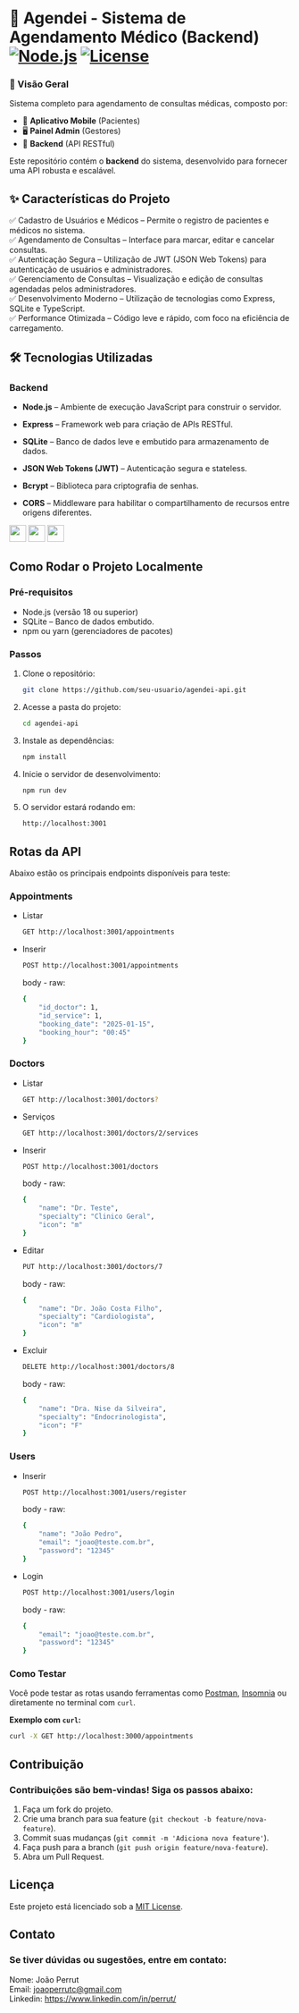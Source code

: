# 🏥 Agendei - Sistema de Agendamento Médico (Backend) [![Node.js](https://img.shields.io/badge/Node.js-18.x-green)](https://nodejs.org/) [![License](https://img.shields.io/badge/License-MIT-blue)](LICENSE)

### 🚀 Visão Geral

Sistema completo para agendamento de consultas médicas, composto por:

- 📱 **Aplicativo Mobile** (Pacientes)
- 🖥️ **Painel Admin** (Gestores)
- 🚀 **Backend** (API RESTful)

Este repositório contém o **backend** do sistema, desenvolvido para fornecer uma API robusta e escalável.

## ✨ Características do Projeto

✅ Cadastro de Usuários e Médicos – Permite o registro de pacientes e médicos no sistema.
<br>
✅ Agendamento de Consultas – Interface para marcar, editar e cancelar consultas.
<br>
✅ Autenticação Segura – Utilização de JWT (JSON Web Tokens) para autenticação de usuários e administradores.
<br>
✅ Gerenciamento de Consultas – Visualização e edição de consultas agendadas pelos administradores.
<br>
✅ Desenvolvimento Moderno – Utilização de tecnologias como Express, SQLite e TypeScript.
<br>
✅ Performance Otimizada – Código leve e rápido, com foco na eficiência de carregamento.

## 🛠️ Tecnologias Utilizadas

### Backend

- **Node.js** – Ambiente de execução JavaScript para construir o servidor.

- **Express** – Framework web para criação de APIs RESTful.

- **SQLite** – Banco de dados leve e embutido para armazenamento de dados.

- **JSON Web Tokens (JWT)** – Autenticação segura e stateless.

- **Bcrypt** – Biblioteca para criptografia de senhas.

- **CORS** – Middleware para habilitar o compartilhamento de recursos entre origens diferentes.

<img src="https://cdn.jsdelivr.net/gh/devicons/devicon@latest/icons/nodejs/nodejs-original-wordmark.svg" width="30" height="30"/>
<img src="https://cdn.jsdelivr.net/gh/devicons/devicon@latest/icons/express/express-original.svg" width="30" height="30" />
<img src="https://cdn.jsdelivr.net/gh/devicons/devicon@latest/icons/sqlite/sqlite-original.svg" width="30" height="30"/>

## Como Rodar o Projeto Localmente

### Pré-requisitos

- Node.js (versão 18 ou superior)
- SQLite – Banco de dados embutido.
- npm ou yarn (gerenciadores de pacotes)

### Passos

1. Clone o repositório:
   ```bash
   git clone https://github.com/seu-usuario/agendei-api.git
   ```
2. Acesse a pasta do projeto:
   ```bash
   cd agendei-api
   ```
3. Instale as dependências:
   ```bash
   npm install
   ```
4. Inicie o servidor de desenvolvimento:
   ```bash
   npm run dev
   ```
5. O servidor estará rodando em:
   ```bash
   http://localhost:3001
   ```

## Rotas da API

Abaixo estão os principais endpoints disponíveis para teste:

### Appointments

- Listar
  ```bash
  GET http://localhost:3001/appointments
  ```
- Inserir
  ```bash
  POST http://localhost:3001/appointments
  ```
  body - raw:
  ```bash
  {
      "id_doctor": 1,
      "id_service": 1,
      "booking_date": "2025-01-15",
      "booking_hour": "00:45"
  }
  ```

### Doctors

- Listar
  ```bash
  GET http://localhost:3001/doctors?
  ```
- Serviços
  ```bash
  GET http://localhost:3001/doctors/2/services
  ```
- Inserir

  ```bash
  POST http://localhost:3001/doctors
  ```

  body - raw:

  ```bash
  {
      "name": "Dr. Teste",
      "specialty": "Clinico Geral",
      "icon": "m"
  }
  ```

- Editar

  ```bash
  PUT http://localhost:3001/doctors/7
  ```

  body - raw:

  ```bash
  {
      "name": "Dr. João Costa Filho",
      "specialty": "Cardiologista",
      "icon": "m"
  }
  ```

- Excluir
  ```bash
  DELETE http://localhost:3001/doctors/8
  ```
  body - raw:
  ```bash
  {
      "name": "Dra. Nise da Silveira",
      "specialty": "Endocrinologista",
      "icon": "F"
  }
  ```

### Users

- Inserir
  ```bash
  POST http://localhost:3001/users/register
  ```
  body - raw:
  ```bash
  {
      "name": "João Pedro",
      "email": "joao@teste.com.br",
      "password": "12345"
  }
  ```
- Login
  ```bash
  POST http://localhost:3001/users/login
  ```
  body - raw:
  ```bash
  {
      "email": "joao@teste.com.br",
      "password": "12345"
  }
  ```

### Como Testar

Você pode testar as rotas usando ferramentas como <a href="https://www.postman.com">Postman</a>, <a href="https://insomnia.rest">Insomnia</a> ou diretamente no terminal com `curl`.

**Exemplo com `curl`:**

```bash
curl -X GET http://localhost:3000/appointments
```

## Contribuição

### Contribuições são bem-vindas! Siga os passos abaixo:

1. Faça um fork do projeto.
2. Crie uma branch para sua feature (`git checkout -b feature/nova-feature`).
3. Commit suas mudanças (`git commit -m 'Adiciona nova feature'`).
4. Faça push para a branch (`git push origin feature/nova-feature`).
5. Abra um Pull Request.

## Licença

Este projeto está licenciado sob a <a href="https://opensource.org/license/mit">MIT License</a>.

## Contato

### Se tiver dúvidas ou sugestões, entre em contato:

Nome: João Perrut <br>
Email: joaoperrutc@gmail.com <br>
Linkedin: https://www.linkedin.com/in/perrut/
